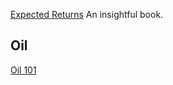 [Expected Returns](http://www.amazon.com/Expected-Returns-Investors-Harvesting-Rewards/dp/1119990726) An insightful book. 

## Oil

[Oil 101](http://www.amazon.com/Oil-101-Morgan-Downey/dp/0982039204)

